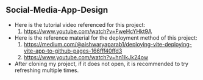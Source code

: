 Social-Media-App-Design
---
- Here is the tutorial video referenced for this project:
  1. https://www.youtube.com/watch?v=FweHcYHkt9A
- Here is the reference material for the deployment method of this project:
  1. https://medium.com/@aishwaryaparab1/deploying-vite-deploying-vite-app-to-github-pages-166fff40ffd3
  2. https://www.youtube.com/watch?v=hn1IkJk24ow
- After cloning my project, if it does not open, it is recommended to try refreshing multiple times.
